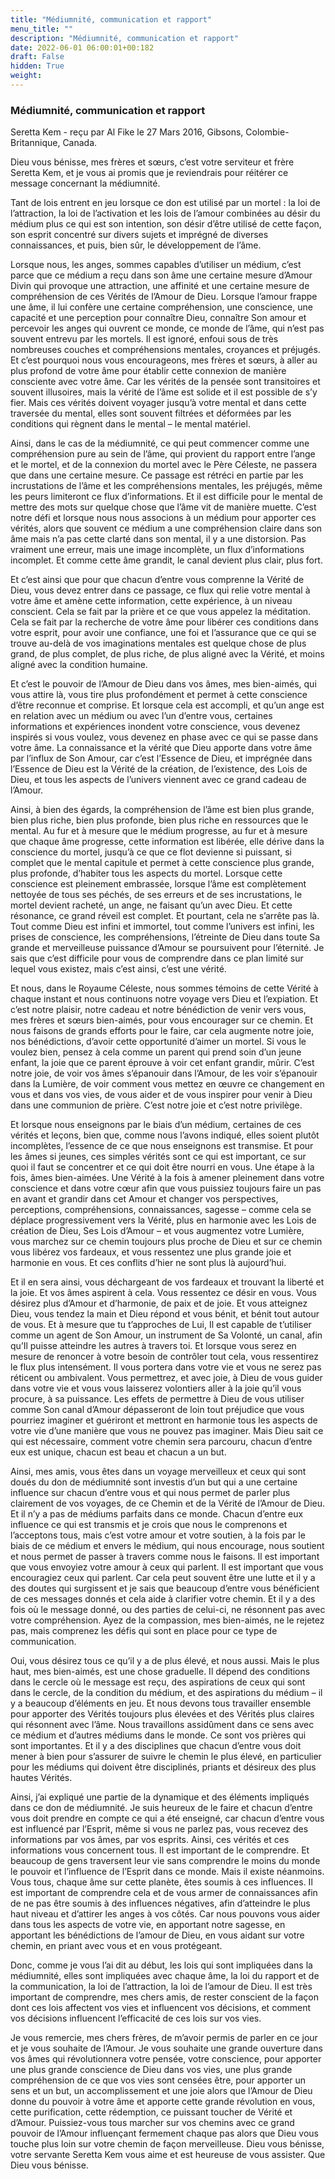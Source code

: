 ```yaml
---
title: "Médiumnité, communication et rapport"
menu_title: ""
description: "Médiumnité, communication et rapport"
date: 2022-06-01 06:00:01+00:182
draft: False
hidden: True
weight:
---
```

### Médiumnité, communication et rapport

Seretta Kem - reçu par Al Fike le 27 Mars 2016, Gibsons, Colombie-Britannique, Canada.

Dieu vous bénisse, mes frères et sœurs, c’est votre serviteur et frère Seretta Kem, et je vous ai promis que je reviendrais pour réitérer ce message concernant la médiumnité.

Tant de lois entrent en jeu lorsque ce don est utilisé par un mortel : la loi de l’attraction, la loi de l’activation et les lois de l’amour combinées au désir du médium plus ce qui est son intention, son désir d’être utilisé de cette façon, son esprit concentré sur divers sujets et imprégné de diverses connaissances, et puis, bien sûr, le développement de l’âme.

Lorsque nous, les anges, sommes capables d’utiliser un médium, c’est parce que ce médium a reçu dans son âme une certaine mesure d’Amour Divin qui provoque une attraction, une affinité et une certaine mesure de compréhension de ces Vérités de l’Amour de Dieu. Lorsque l’amour frappe une âme, il lui confère une certaine compréhension, une conscience, une capacité et une perception pour connaître Dieu, connaître Son amour et percevoir les anges qui ouvrent ce monde, ce monde de l’âme, qui n’est pas souvent entrevu par les mortels. Il est ignoré, enfoui sous de très nombreuses couches et compréhensions mentales, croyances et préjugés. Et c’est pourquoi nous vous encourageons, mes frères et sœurs, à aller au plus profond de votre âme pour établir cette connexion de manière consciente avec votre âme. Car les vérités de la pensée sont transitoires et souvent illusoires, mais la vérité de l’âme est solide et il est possible de s’y fier. Mais ces vérités doivent voyager jusqu’à votre mental et dans cette traversée du mental, elles sont souvent filtrées et déformées par les conditions qui règnent dans le mental – le mental matériel.

Ainsi, dans le cas de la médiumnité, ce qui peut commencer comme une compréhension pure au sein de l’âme, qui provient du rapport entre l’ange et le mortel, et de la connexion du mortel avec le Père Céleste, ne passera que dans une certaine mesure. Ce passage est rétréci en partie par les incrustations de l’âme et les compréhensions mentales, les préjugés, même les peurs limiteront ce flux d’informations. Et il est difficile pour le mental de mettre des mots sur quelque chose que l’âme vit de manière muette. C’est notre défi et lorsque nous nous associons à un médium pour apporter ces vérités, alors que souvent ce médium a une compréhension claire dans son âme mais n’a pas cette clarté dans son mental, il y a une distorsion. Pas vraiment une erreur, mais une image incomplète, un flux d’informations incomplet. Et comme cette âme grandit, le canal devient plus clair, plus fort.

Et c’est ainsi que pour que chacun d’entre vous comprenne la Vérité de Dieu, vous devez entrer dans ce passage, ce flux qui relie votre mental à votre âme et amène cette information, cette expérience, à un niveau conscient. Cela se fait par la prière et ce que vous appelez la méditation. Cela se fait par la recherche de votre âme pour libérer ces conditions dans votre esprit, pour avoir une confiance, une foi et l’assurance que ce qui se trouve au-delà de vos imaginations mentales est quelque chose de plus grand, de plus complet, de plus riche, de plus aligné avec la Vérité, et moins aligné avec la condition humaine.

Et c’est le pouvoir de l’Amour de Dieu dans vos âmes, mes bien-aimés, qui vous attire là, vous tire plus profondément et permet à cette conscience d’être reconnue et comprise. Et lorsque cela est accompli, et qu’un ange est en relation avec un médium ou avec l’un d’entre vous, certaines informations et expériences inondent votre conscience, vous devenez inspirés si vous voulez, vous devenez en phase avec ce qui se passe dans votre âme. La connaissance et la vérité que Dieu apporte dans votre âme par l’influx de Son Amour, car c’est l’Essence de Dieu, et imprégnée dans l’Essence de Dieu est la Vérité de la création, de l’existence, des Lois de Dieu, et tous les aspects de l’univers viennent avec ce grand cadeau de l’Amour.

Ainsi, à bien des égards, la compréhension de l’âme est bien plus grande, bien plus riche, bien plus profonde, bien plus riche en ressources que le mental. Au fur et à mesure que le médium progresse, au fur et à mesure que chaque âme progresse, cette information est libérée, elle dérive dans la conscience du mortel, jusqu’à ce que ce flot devienne si puissant, si complet que le mental capitule et permet à cette conscience plus grande, plus profonde, d’habiter tous les aspects du mortel. Lorsque cette conscience est pleinement embrassée, lorsque l’âme est complètement nettoyée de tous ses péchés, de ses erreurs et de ses incrustations, le mortel devient racheté, un ange, ne faisant qu’un avec Dieu. Et cette résonance, ce grand réveil est complet. Et pourtant, cela ne s’arrête pas là. Tout comme Dieu est infini et immortel, tout comme l’univers est infini, les prises de conscience, les compréhensions, l’étreinte de Dieu dans toute Sa grande et merveilleuse puissance d’Amour se poursuivent pour l’éternité. Je sais que c’est difficile pour vous de comprendre dans ce plan limité sur lequel vous existez, mais c’est ainsi, c’est une vérité.

Et nous, dans le Royaume Céleste, nous sommes témoins de cette Vérité à chaque instant et nous continuons notre voyage vers Dieu et l’expiation. Et c’est notre plaisir, notre cadeau et notre bénédiction de venir vers vous, mes frères et sœurs bien-aimés, pour vous encourager sur ce chemin. Et nous faisons de grands efforts pour le faire, car cela augmente notre joie, nos bénédictions, d’avoir cette opportunité d’aimer un mortel. Si vous le voulez bien, pensez à cela comme un parent qui prend soin d’un jeune enfant, la joie que ce parent éprouve à voir cet enfant grandir, mûrir. C’est notre joie, de voir vos âmes s’épanouir dans l’Amour, de les voir s’épanouir dans la Lumière, de voir comment vous mettez en œuvre ce changement en vous et dans vos vies, de vous aider et de vous inspirer pour venir à Dieu dans une communion de prière. C’est notre joie et c’est notre privilège.

Et lorsque nous enseignons par le biais d’un médium, certaines de ces vérités et leçons, bien que, comme nous l’avons indiqué, elles soient plutôt incomplètes, l’essence de ce que nous enseignons est transmise. Et pour les âmes si jeunes, ces simples vérités sont ce qui est important, ce sur quoi il faut se concentrer et ce qui doit être nourri en vous. Une étape à la fois, âmes bien-aimées. Une Vérité à la fois à amener pleinement dans votre conscience et dans votre cœur afin que vous puissiez toujours faire un pas en avant et grandir dans cet Amour et changer vos perspectives, perceptions, compréhensions, connaissances, sagesse – comme cela se déplace progressivement vers la Vérité, plus en harmonie avec les Lois de création de Dieu, Ses Lois d’Amour – et vous augmentez votre Lumière, vous marchez sur ce chemin toujours plus proche de Dieu et sur ce chemin vous libérez vos fardeaux, et vous ressentez une plus grande joie et harmonie en vous. Et ces conflits d’hier ne sont plus là aujourd’hui.

Et il en sera ainsi, vous déchargeant de vos fardeaux et trouvant la liberté et la joie. Et vos âmes aspirent à cela. Vous ressentez ce désir en vous. Vous désirez plus d’Amour et d’harmonie, de paix et de joie. Et vous atteignez Dieu, vous tendez la main et Dieu répond et vous bénit, et bénit tout autour de vous. Et à mesure que tu t’approches de Lui, Il est capable de t’utiliser comme un agent de Son Amour, un instrument de Sa Volonté, un canal, afin qu’Il puisse atteindre les autres à travers toi. Et lorsque vous serez en mesure de renoncer à votre besoin de contrôler tout cela, vous ressentirez le flux plus intensément. Il vous portera dans votre vie et vous ne serez pas réticent ou ambivalent. Vous permettrez, et avec joie, à Dieu de vous guider dans votre vie et vous vous laisserez volontiers aller à la joie qu’il vous procure, à sa puissance. Les effets de permettre à Dieu de vous utiliser comme Son canal d’Amour dépasseront de loin tout préjudice que vous pourriez imaginer et guériront et mettront en harmonie tous les aspects de votre vie d’une manière que vous ne pouvez pas imaginer. Mais Dieu sait ce qui est nécessaire, comment votre chemin sera parcouru, chacun d’entre eux est unique, chacun est beau et chacun a un but.

Ainsi, mes amis, vous êtes dans un voyage merveilleux et ceux qui sont doués du don de médiumnité sont investis d’un but qui a une certaine influence sur chacun d’entre vous et qui nous permet de parler plus clairement de vos voyages, de ce Chemin et de la Vérité de l’Amour de Dieu. Et il n’y a pas de médiums parfaits dans ce monde. Chacun d’entre eux influence ce qui est transmis et je crois que nous le comprenons et l’acceptons tous, mais c’est votre amour et votre soutien, à la fois par le biais de ce médium et envers le médium, qui nous encourage, nous soutient et nous permet de passer à travers comme nous le faisons. Il est important que vous envoyiez votre amour à ceux qui parlent. Il est important que vous encouragiez ceux qui parlent. Car cela peut souvent être une lutte et il y a des doutes qui surgissent et je sais que beaucoup d’entre vous bénéficient de ces messages donnés et cela aide à clarifier votre chemin. Et il y a des fois où le message donné, ou des parties de celui-ci, ne résonnent pas avec votre compréhension. Ayez de la compassion, mes bien-aimés, ne le rejetez pas, mais comprenez les défis qui sont en place pour ce type de communication.

Oui, vous désirez tous ce qu’il y a de plus élevé, et nous aussi. Mais le plus haut, mes bien-aimés, est une chose graduelle. Il dépend des conditions dans le cercle où le message est reçu, des aspirations de ceux qui sont dans le cercle, de la condition du médium, et des aspirations du médium – il y a beaucoup d’éléments en jeu. Et nous devons tous travailler ensemble pour apporter des Vérités toujours plus élevées et des Vérités plus claires qui résonnent avec l’âme. Nous travaillons assidûment dans ce sens avec ce médium et d’autres médiums dans le monde. Ce sont vos prières qui sont importantes. Et il y a des disciplines que chacun d’entre vous doit mener à bien pour s’assurer de suivre le chemin le plus élevé, en particulier pour les médiums qui doivent être disciplinés, priants et désireux des plus hautes Vérités.

Ainsi, j’ai expliqué une partie de la dynamique et des éléments impliqués dans ce don de médiumnité. Je suis heureux de le faire et chacun d’entre vous doit prendre en compte ce qui a été enseigné, car chacun d’entre vous est influencé par l’Esprit, même si vous ne parlez pas, vous recevez des informations par vos âmes, par vos esprits. Ainsi, ces vérités et ces informations vous concernent tous. Il est important de le comprendre. Et beaucoup de gens traversent leur vie sans comprendre le moins du monde le pouvoir et l’influence de l’Esprit dans ce monde. Mais il existe néanmoins. Vous tous, chaque âme sur cette planète, êtes soumis à ces influences. Il est important de comprendre cela et de vous armer de connaissances afin de ne pas être soumis à des influences négatives, afin d’atteindre le plus haut niveau et d’attirer les anges à vos côtés. Car nous pouvons vous aider dans tous les aspects de votre vie, en apportant notre sagesse, en apportant les bénédictions de l’amour de Dieu, en vous aidant sur votre chemin, en priant avec vous et en vous protégeant.

Donc, comme je vous l’ai dit au début, les lois qui sont impliquées dans la médiumnité, elles sont impliquées avec chaque âme, la loi du rapport et de la communication, la loi de l’attraction, la loi de l’amour de Dieu. Il est très important de comprendre, mes chers amis, de rester conscient de la façon dont ces lois affectent vos vies et influencent vos décisions, et comment vos décisions influencent l’efficacité de ces lois sur vos vies.

Je vous remercie, mes chers frères, de m’avoir permis de parler en ce jour et je vous souhaite de l’Amour. Je vous souhaite une grande ouverture dans vos âmes qui révolutionnera votre pensée, votre conscience, pour apporter une plus grande conscience de Dieu dans vos vies, une plus grande compréhension de ce que vos vies sont censées être, pour apporter un sens et un but, un accomplissement et une joie alors que l’Amour de Dieu donne du pouvoir à votre âme et apporte cette grande révolution en vous, cette purification, cette rédemption, ce puissant toucher de Vérité et d’Amour. Puissiez-vous tous marcher sur vos chemins avec ce grand pouvoir de l’Amour influençant fermement chaque pas alors que Dieu vous touche plus loin sur votre chemin de façon merveilleuse. Dieu vous bénisse, votre servante Seretta Kem vous aime et est heureuse de vous assister. Que Dieu vous bénisse.
